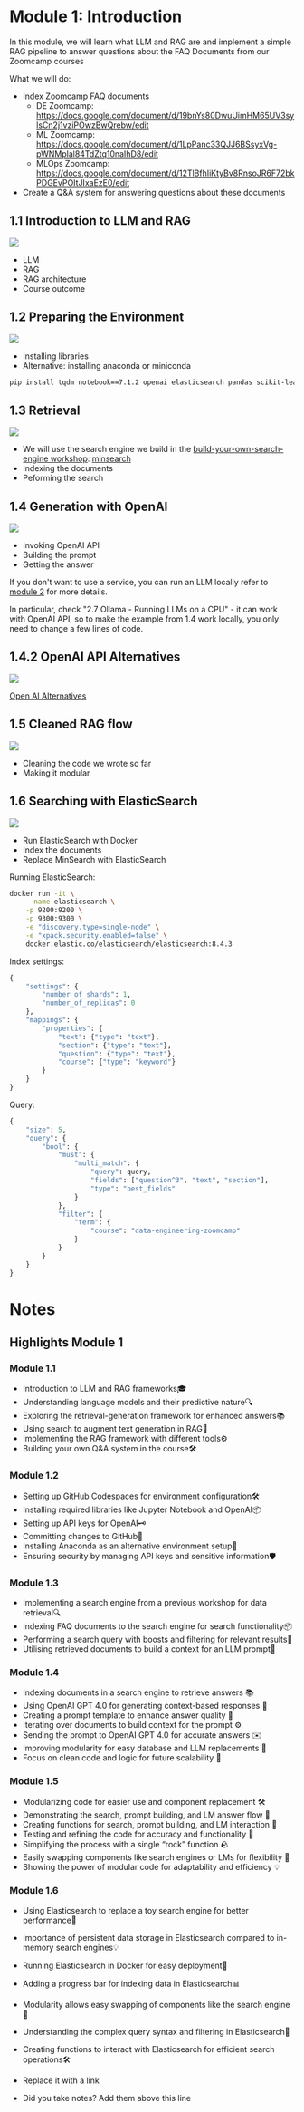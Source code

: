 # Module 1: Introduction
 
In this module, we will learn what LLM and RAG are and
implement a simple RAG pipeline to answer questions about 
the FAQ Documents from our Zoomcamp courses

What we will do: 

* Index Zoomcamp FAQ documents
    * DE Zoomcamp: https://docs.google.com/document/d/19bnYs80DwuUimHM65UV3sylsCn2j1vziPOwzBwQrebw/edit
    * ML Zoomcamp: https://docs.google.com/document/d/1LpPanc33QJJ6BSsyxVg-pWNMplal84TdZtq10naIhD8/edit
    * MLOps Zoomcamp: https://docs.google.com/document/d/12TlBfhIiKtyBv8RnsoJR6F72bkPDGEvPOItJIxaEzE0/edit
* Create a Q&A system for answering questions about these documents 

## 1.1 Introduction to LLM and RAG

<a href="https://www.youtube.com/watch?v=Q75JgLEXMsM&list=PL3MmuxUbc_hIB4fSqLy_0AfTjVLpgjV3R">
  <img src="https://markdown-videos-api.jorgenkh.no/youtube/Q75JgLEXMsM">
</a>

* LLM
* RAG
* RAG architecture
* Course outcome


## 1.2 Preparing the Environment

<a href="https://www.youtube.com/watch?v=ozCpmkbJNJE&list=PL3MmuxUbc_hIB4fSqLy_0AfTjVLpgjV3R">
  <img src="https://markdown-videos-api.jorgenkh.no/youtube/ozCpmkbJNJE">
</a>

* Installing libraries
* Alternative: installing anaconda or miniconda

```bash
pip install tqdm notebook==7.1.2 openai elasticsearch pandas scikit-learn
```

## 1.3 Retrieval

<a href="https://www.youtube.com/watch?v=olvem333Bqo&list=PL3MmuxUbc_hIB4fSqLy_0AfTjVLpgjV3R">
  <img src="https://markdown-videos-api.jorgenkh.no/youtube/olvem333Bqo">
</a>

* We will use the search engine we build in the [build-your-own-search-engine workshop](https://github.com/alexeygrigorev/build-your-own-search-engine): [minsearch](https://github.com/alexeygrigorev/minsearch)
* Indexing the documents
* Peforming the search


## 1.4 Generation with OpenAI

<a href="https://www.youtube.com/watch?v=qz316T3U49Q&list=PL3MmuxUbc_hIB4fSqLy_0AfTjVLpgjV3R">
  <img src="https://markdown-videos-api.jorgenkh.no/youtube/qz316T3U49Q">
</a>

* Invoking OpenAI API
* Building the prompt
* Getting the answer


If you don't want to use a service, you can run an LLM locally
refer to [module 2](../02-open-source/) for more details.

In particular, check "2.7 Ollama - Running LLMs on a CPU" - 
it can work with OpenAI API, so to make the example from 1.4 
work locally, you only need to change a few lines of code.


## 1.4.2 OpenAI API Alternatives

<a href="https://www.youtube.com/watch?v=HObjFso2UJE&list=PL3MmuxUbc_hIB4fSqLy_0AfTjVLpgjV3R">
  <img src="https://markdown-videos-api.jorgenkh.no/youtube/HObjFso2UJE">
</a>

[Open AI Alternatives](open-ai-alternatives.md)


## 1.5 Cleaned RAG flow

<a href="https://www.youtube.com/watch?v=vkTiVwwch6A&list=PL3MmuxUbc_hIB4fSqLy_0AfTjVLpgjV3R">
  <img src="https://markdown-videos-api.jorgenkh.no/youtube/vkTiVwwch6A">
</a>

* Cleaning the code we wrote so far
* Making it modular

## 1.6 Searching with ElasticSearch

<a href="https://www.youtube.com/watch?v=1lgbR5wMvsI&list=PL3MmuxUbc_hIB4fSqLy_0AfTjVLpgjV3R">
  <img src="https://markdown-videos-api.jorgenkh.no/youtube/1lgbR5wMvsI">
</a>

* Run ElasticSearch with Docker
* Index the documents
* Replace MinSearch with ElasticSearch

Running ElasticSearch:

```bash
docker run -it \
    --name elasticsearch \
    -p 9200:9200 \
    -p 9300:9300 \
    -e "discovery.type=single-node" \
    -e "xpack.security.enabled=false" \
    docker.elastic.co/elasticsearch/elasticsearch:8.4.3
```

Index settings:

```python
{
    "settings": {
        "number_of_shards": 1,
        "number_of_replicas": 0
    },
    "mappings": {
        "properties": {
            "text": {"type": "text"},
            "section": {"type": "text"},
            "question": {"type": "text"},
            "course": {"type": "keyword"} 
        }
    }
}
```

Query:

```python
{
    "size": 5,
    "query": {
        "bool": {
            "must": {
                "multi_match": {
                    "query": query,
                    "fields": ["question^3", "text", "section"],
                    "type": "best_fields"
                }
            },
            "filter": {
                "term": {
                    "course": "data-engineering-zoomcamp"
                }
            }
        }
    }
}
```



# Notes

## Highlights Module 1
### Module 1.1
* Introduction to LLM and RAG frameworks🎓
*  Understanding language models and their predictive nature🔍
*  Exploring the retrieval-generation framework for enhanced answers📚
*  Using search to augment text generation in RAG🧠
*  Implementing the RAG framework with different tools⚙️
*  Building your own Q&A system in the course🛠️

### Module 1.2
*  Setting up GitHub Codespaces for environment configuration🛠️
*  Installing required libraries like Jupyter Notebook and OpenAI📦
* Setting up API keys for OpenAI🗝️
*  Committing changes to GitHub📝
*  Installing Anaconda as an alternative environment setup🚀
*  Ensuring security by managing API keys and sensitive information🛡️ 
### Module 1.3
*  Implementing a search engine from a previous workshop for data retrieval🔍
*  Indexing FAQ documents to the search engine for search functionality📦 
*  Performing a search query with boosts and filtering for relevant results📝
*  Utilising retrieved documents to build a context for an LLM prompt🧠
### Module 1.4
*  Indexing documents in a search engine to retrieve answers 📚
*  Using OpenAI GPT 4.0 for generating context-based responses 🤖
*  Creating a prompt template to enhance answer quality 🎨
*  Iterating over documents to build context for the prompt ⚙️
*  Sending the prompt to OpenAI GPT 4.0 for accurate answers ✉️
*  Improving modularity for easy database and LLM replacements 🔄
*  Focus on clean code and logic for future scalability 🧹
### Module 1.5
*  Modularizing code for easier use and component replacement 🛠️
*  Demonstrating the search, prompt building, and LM answer flow 🔄
*  Creating functions for search, prompt building, and LM interaction 🧩
*  Testing and refining the code for accuracy and functionality 🧪
*  Simplifying the process with a single “rock” function 🪨
*  Easily swapping components like search engines or LMs for flexibility 🔄
*  Showing the power of modular code for adaptability and efficiency 💡
### Module 1.6
*  Using Elasticsearch to replace a toy search engine for better performance🚀
*  Importance of persistent data storage in Elasticsearch compared to in-memory search engines💡 
*  Running Elasticsearch in Docker for easy deployment🐳
* Adding a progress bar for indexing data in Elasticsearch📊
* Modularity allows easy swapping of components like the search engine🤖 
* Understanding the complex query syntax and filtering in Elasticsearch🧠 
* Creating functions to interact with Elasticsearch for efficient search operations🛠️ 



* Replace it with a link
* Did you take notes? Add them above this line

